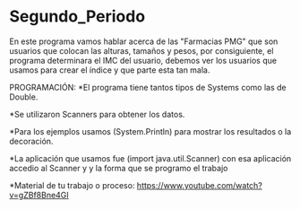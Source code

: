 # Segundo_Periodo

En este programa vamos hablar acerca de las "Farmacias PMG" que son usuarios que colocan las alturas, tamaños y pesos, por consiguiente, el programa determinara el IMC del usuario, debemos ver los usuarios que usamos para crear el índice y que parte esta tan mala.

PROGRAMACIÓN:
*El programa tiene tantos  tipos de Systems como las de Double.

*Se utilizaron Scanners para obtener los datos.

*Para los ejemplos usamos (System.Println) para mostrar los resultados o la decoración.

*La aplicación que usamos fue (import java.util.Scanner) con esa aplicación accedio al Scanner y y la forma que se programo el trabajo

*Material de tu trabajo o proceso:
https://www.youtube.com/watch?v=gZBf8Bne4GI
